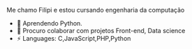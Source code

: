 Me chamo Filipi e estou cursando engenharia da computação

- 🌱 Aprendendo Python.
- 👯 Procuro colaborar com projetos Front-end, Data science 
- ⚡ Languages: C,JavaScript,PHP,Python

